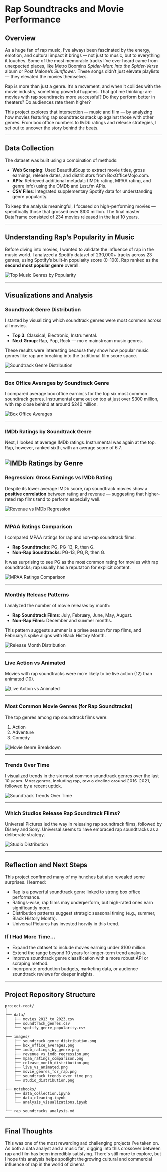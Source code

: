 
# Rap Soundtracks and Movie Performance

## Overview

As a huge fan of rap music, I’ve always been fascinated by the energy, emotion, and cultural impact it brings — not just to music, but to everything it touches. Some of the most memorable tracks I’ve ever heard came from unexpected places, like Metro Boomin’s *Spider-Man: Into the Spider-Verse* album or Post Malone’s *Sunflower*. These songs didn’t just elevate playlists — they elevated the movies themselves.

Rap is more than just a genre. It’s a movement, and when it collides with the movie industry, something powerful happens. That got me thinking: are movies with rap soundtracks more successful? Do they perform better in theaters? Do audiences rate them higher?

This project explores that intersection — music and film — by analyzing how movies featuring rap soundtracks stack up against those with other genres. From box office numbers to IMDb ratings and release strategies, I set out to uncover the story behind the beats.

---

## Data Collection

The dataset was built using a combination of methods:

- **Web Scraping**: Used BeautifulSoup to extract movie titles, gross earnings, release dates, and distributors from BoxOfficeMojo.com.
- **APIs**: Retrieved additional metadata (IMDb rating, MPAA rating, and genre info) using the OMDb and Last.fm APIs.
- **CSV Files**: Integrated supplementary Spotify data for understanding genre popularity.

To keep the analysis meaningful, I focused on high-performing movies — specifically those that grossed over $100 million. The final master DataFrame consisted of 234 movies released in the last 10 years.

---

## Understanding Rap’s Popularity in Music

Before diving into movies, I wanted to validate the influence of rap in the music world. I analyzed a Spotify dataset of 230,000+ tracks across 23 genres, using Spotify’s built-in popularity score (0–100). Rap ranked as the **second most popular genre** overall.

![Top Music Genres by Popularity](plots/music_popularity.png)

---

## Visualizations and Analysis

### Soundtrack Genre Distribution

I started by visualizing which soundtrack genres were most common across all movies.

- **Top 3**: Classical, Electronic, Instrumental.
- **Next Group**: Rap, Pop, Rock — more mainstream music genres.

These results were interesting because they show how popular music genres like rap are breaking into the traditional film score space.

![Soundtrack Genre Distribution](plots/soundtrack_genres.png)

---

### Box Office Averages by Soundtrack Genre

I compared average box office earnings for the top six most common soundtrack genres. Instrumental came out on top at just over $300 million, with rap close behind at around $240 million.

![Box Office Averages](plots/gross_earnings_by_genre.png)

---

### IMDb Ratings by Soundtrack Genre

Next, I looked at average IMDb ratings. Instrumental was again at the top. Rap, however, ranked sixth, with an average score of 6.7.

![IMDb Ratings by Genre](plots/imdb_rating_by_genre.png)
---

### Regression: Gross Earnings vs IMDb Rating

Despite its lower average IMDb score, rap soundtrack movies show a **positive correlation** between rating and revenue — suggesting that higher-rated rap films tend to perform especially well.

![Revenue vs IMDb Regression](plots/gross_earnings_imdb_ratings_correl.png)

---

### MPAA Ratings Comparison

I compared MPAA ratings for rap and non-rap soundtrack films:

- **Rap Soundtracks**: PG, PG-13, R, then G.
- **Non-Rap Soundtracks**: PG-13, PG, R, then G.

It was surprising to see PG as the most common rating for movies with rap soundtracks; rap usually has a reputation for explicit content.

![MPAA Ratings Comparison](plots/mpaa_ratings.png)

---

### Monthly Release Patterns

I analyzed the number of movie releases by month:

- **Rap Soundtrack Films**: July, February, June, May, August.
- **Non-Rap Films**: December and summer months.

This pattern suggests summer is a prime season for rap films, and February’s spike aligns with Black History Month.

![Release Month Distribution](plots/rap_non_rap_seasons.png)

---

### Live Action vs Animated

Movies with rap soundtracks were more likely to be live action (12) than animated (10).

![Live Action vs Animated](plots/animated_vs_live_action.png)

---

### Most Common Movie Genres (for Rap Soundtracks)

The top genres among rap soundtrack films were:

1. Action
2. Adventure
3. Comedy

![Movie Genre Breakdown](plots/primary_movie_genre.png)

---

### Trends Over Time

I visualized trends in the six most common soundtrack genres over the last 10 years. Most genres, including rap, saw a decline around 2016–2021, followed by a recent uptick.

![Soundtrack Trends Over Time](plots/genre_year.png)

---

### Which Studios Release Rap Soundtrack Films?

Universal Pictures led the way in releasing rap soundtrack films, followed by Disney and Sony. Universal seems to have embraced rap soundtracks as a deliberate strategy.

![Studio Distribution](plots/distributors.png)

---

## Reflection and Next Steps

This project confirmed many of my hunches but also revealed some surprises. I learned:

- Rap is a powerful soundtrack genre linked to strong box office performance.
- Ratings-wise, rap films may underperform, but high-rated ones earn significantly more.
- Distribution patterns suggest strategic seasonal timing (e.g., summer, Black History Month).
- Universal Pictures has invested heavily in this trend.

### If I Had More Time...

- Expand the dataset to include movies earning under $100 million.
- Extend the range beyond 10 years for longer-term trend analysis.
- Improve soundtrack genre classification with a more robust API or scraping method.
- Incorporate production budgets, marketing data, or audience soundtrack reviews for deeper insights.

---

## Project Repository Structure

```
project-root/
│
├── data/
│   ├── movies_2013_to_2023.csv
│   ├── soundtrack_genres.csv
│   └── spotify_genre_popularity.csv
│
├── images/
│   ├── soundtrack_genre_distribution.png
│   ├── box_office_averages.png
│   ├── imdb_ratings_by_genre.png
│   ├── revenue_vs_imdb_regression.png
│   ├── mpaa_ratings_comparison.png
│   ├── release_month_distribution.png
│   ├── live_vs_animated.png
│   ├── movie_genres_for_rap.png
│   ├── soundtrack_trends_over_time.png
│   └── studio_distribution.png
│
├── notebooks/
│   ├── data_collection.ipynb
│   ├── data_cleaning.ipynb
│   └── analysis_visualizations.ipynb
│
└── rap_soundtracks_analysis.md
```

---

## Final Thoughts

This was one of the most rewarding and challenging projects I’ve taken on. As both a data analyst and a music fan, digging into this crossover between rap and film has been incredibly satisfying. There's still more to explore, but I hope this analysis helps spotlight the growing cultural and commercial influence of rap in the world of cinema.
